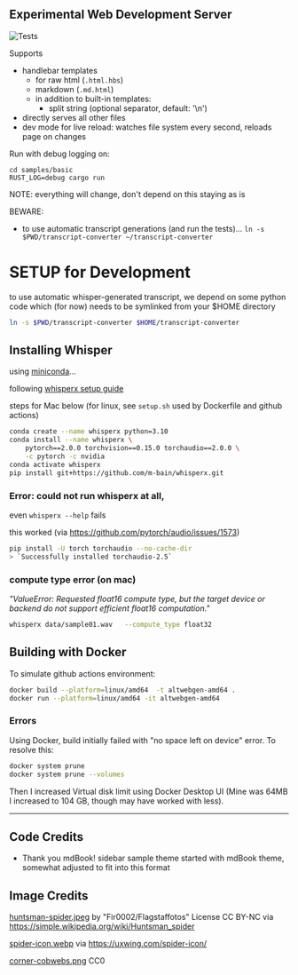 ## Experimental Web Development Server

![Tests](https://github.com/ultrasaurus/altwebgen/actions/workflows/action-test.yml/badge.svg
)

Supports
* handlebar templates
  * for raw html (`.html.hbs`)
  * markdown (`.md.html`)
  * in addition to built-in templates:
    * split string (optional separator, default: '\n')
* directly serves all other files
* dev mode for live reload: watches file system every second, reloads page on changes

Run with debug logging on:
```
cd samples/basic
RUST_LOG=debug cargo run
```

NOTE: everything will change, don't depend on this staying as is

BEWARE:
* to use automatic transcript generations (and run the tests)...
```ln -s $PWD/transcript-converter ~/transcript-converter```

# SETUP for Development

to use automatic whisper-generated transcript, we depend on some python code
which (for now) needs to be symlinked from your $HOME directory

```sh
ln -s $PWD/transcript-converter $HOME/transcript-converter
```

## Installing Whisper

using [miniconda](https://docs.anaconda.com/miniconda/)...

following [whisperx setup guide](https://github.com/m-bain/whisperX/blob/main/README.md#setup-%EF%B8%8F)

steps for Mac below
(for linux, see `setup.sh` used by Dockerfile and github actions)

```sh
conda create --name whisperx python=3.10
conda install --name whisperx \
    pytorch==2.0.0 torchvision==0.15.0 torchaudio==2.0.0 \
    -c pytorch -c nvidia
conda activate whisperx
pip install git+https://github.com/m-bain/whisperx.git
````

### Error: could not run whisperx at all,

even `whisperx --help` fails

this worked (via https://github.com/pytorch/audio/issues/1573)

```sh
pip install -U torch torchaudio --no-cache-dir
> `Successfully installed torchaudio-2.5`
```

### compute type error (on mac)

*"ValueError: Requested float16 compute type,
but the target device or backend do not support efficient float16 computation."*

```sh
whisperx data/sample01.wav   --compute_type float32
```


## Building with Docker

To simulate github actions environment:
```sh
docker build --platform=linux/amd64  -t altwebgen-amd64 .
docker run --platform=linux/amd64 -it altwebgen-amd64
```

### Errors

Using Docker, build initially failed with "no space left on device" error. To resolve this:
```sh
docker system prune
docker system prune --volumes
```
Then I increased Virtual disk limit using Docker Desktop UI (Mine was 64MB I increased to 104 GB, though may have worked with less).




---

## Code Credits

* Thank you mdBook! sidebar sample theme started with mdBook theme, somewhat adjusted to fit into this format

## Image Credits
[huntsman-spider.jpeg](https://commons.wikimedia.org/wiki/File:Huntsman_spider_white_bg03.jpg) by "Fir0002/Flagstaffotos" License CC BY-NC via https://simple.wikipedia.org/wiki/Huntsman_spider

[spider-icon.webp](https://uxwing.com/spider-icon/) via https://uxwing.com/spider-icon/

[corner-cobwebs.png](https://pixabay.com/vectors/spider-web-corner-wall-design-311050/) CC0
